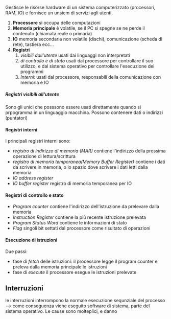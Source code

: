 Gestisce le risorse hardware di un sistema computerizzato (processori, RAM, IO) e fornisce un unsiem di servizi agli utenti.
1) **Processore** si occupa delle computazioni
2) **Memoria principale** è volatile, se il PC si spegne se ne perde il contenuto (chiamata reale o primaria)
3) **IO** memoria secondaria non volatile (dischi), comunicazione (scheda di rete), tastiera ecc...
4) **Registri**
	1) *visibili dall'utente* usati dai linguaggi non interpretati
	2) *di controllo e di stato* usati dal processore per controllare il suo utilizzo, e dal sistema operativo per controllare l'esecuzione dei programmi
	3) *Interni*: usati dal processore, responsabili della comunicazione con memoria e IO
##### Registri visibili all'utente
Sono gli unici che posssono essere usati direttamente quando si prpogramma in un linguaggio macchina. Possono contenere dati o indirizzi (puntatori)
#### Registri interni
I principali registri interni sono:
- *registro di indirizzo di memoria (MAR)* contiene l'indirizzo della prossima operazione di lettura/scrittura
- *registro di memoria temporanea(Memory Buffer Register)* contiene i dati da scrivere in memoria, o lo spazio dove scrivere i dati letti dalla memoria
- *IO address register*
- *IO buffer register* registro di memoria temporanea per IO
#### Registri di controllo e stato
- *Program counter* contiene l'indirizzo dell'istruzione da prelevare dalla memoria
- *Instruction Register* contiene la più recente istruzione prelevata
- *Program Status Word* contiene le informazioni di stato
- *Flag* singoli bit settati dal processore come risultato di operazioni
#### Esecuzione di istruzioni
Due passi:
- fase di *fetch* delle istruzioni: il processore legge il program counter e preleva dalla memoria principale le istruzioni
- fase di *execute* il processore esegue le istruzioni prelevate

## Interruzioni
le interruzioni interrompono la normale esecuzione sequnziale del processo --> come conseguenza viene eseguito software di sistema, parte del sistema operativo.
Le cause sono molteplici, e danno 
